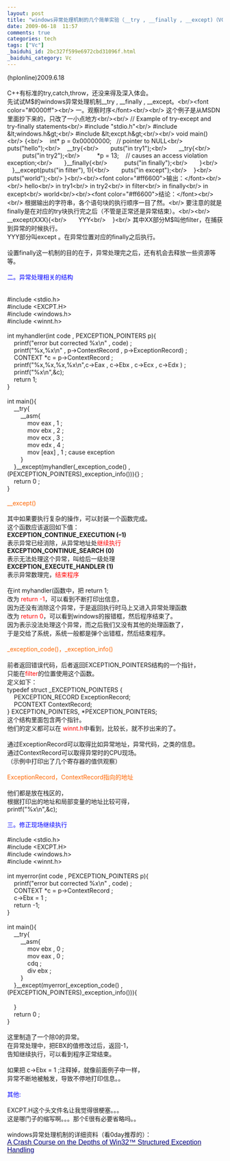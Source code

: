 ```yaml
---
layout: post
title: "windows异常处理机制的几个简单实验（__try , __finally , __except)（VC6)"
date: 2009-06-18  11:57
comments: true
categories: tech
tags: ["Vc"]
_baiduhi_id: 2bc327f599e6972cbd31096f.html
_baiduhi_category: Vc
---
```


(hplonline)2009.6.18<br/><br/>
C++有标准的try,catch,throw，还没来得及深入体会。<br/>
先试试M$的windows异常处理机制__try , __finally , __except。<br/><font color="#0000ff"><br/>
一。观察时序</font><br/><br/>
这个例子是从MSDN里面抄下来的，只改了一小点地方<br/><br/>
// Example of try-except and try-finally statements<br/>
#include "stdio.h"<br/>
#include &lt;windows.h&gt;<br/>
#include &lt;excpt.h&gt;<br/><br/>
void main()<br/>
{<br/>
    int* p = 0x00000000;    // pointer to NULL<br/>
    puts("hello");<br/>
    __try{<br/>
       puts("in try1");<br/>
       __try{<br/>
          puts("in try2");<br/>
          *p = 13;     // causes an access violation exception;<br/>
       }__finally{<br/>
          puts("in finally");<br/>
       }<br/>
    }__except(puts("in filter"), 1){<br/>
       puts("in except");<br/>
    }<br/>
    puts("world");<br/>
}<br/><br/><font color="#ff6600">输出：</font><br/><br/>
hello<br/>
in try1<br/>
in try2<br/>
in filter<br/>
in finally<br/>
in except<br/>
world<br/><br/><font color="#ff6600">结论：</font><br/><br/>
根据输出的字符串，各个语句块的执行顺序一目了然。<br/>
要注意的就是finally是在对应的try块执行完之后（不管是正常还是异常结束）。<br/><br/>
__except(XXX){<br/>
       YYY<br/>
    }<br/>
其中XX部分M$叫他filter，在捕获到异常的时候执行。<br/>
YYY部分叫except 。在异常位置对应的finally之后执行。<br/><br/>
设置finally这一机制的目的在于，异常处理完之后，还有机会去释放一些资源等等。<br/><br/><font color="#0000ff">二。异常处理相关的结构</font><br/><br/><br/>
#include &lt;stdio.h&gt;<br/>
#include &lt;EXCPT.H&gt;<br/>
#include &lt;windows.h&gt;<br/>
#include &lt;winnt.h&gt;<br/><br/>
int myhandler(int code , PEXCEPTION_POINTERS p){<br/>
     printf("error but corrected %x\n" , code) ;<br/>
     printf("%x,%x\n" , p-&gt;ContextRecord , p-&gt;ExceptionRecord) ;<br/>
     CONTEXT *c = p-&gt;ContextRecord  ;<br/>
     printf("%x,%x,%x,%x\n",c-&gt;Eax , c-&gt;Ebx , c-&gt;Ecx , c-&gt;Edx ) ;<br/>
     printf("%x\n",&amp;c);<br/>
     return 1;<br/>
}<br/><br/>
int main(){<br/>
     __try{<br/>
          __asm{<br/>
               mov eax , 1 ;<br/>
               mov ebx , 2 ;<br/>
               mov ecx , 3 ;<br/>
               mov edx , 4 ;<br/>
               mov [eax] , 1 ; cause exception <br/>
          }<br/>
     }__except(myhandler(_exception_code() , (PEXCEPTION_POINTERS)_exception_info())){} ;<br/>
     return 0 ;<br/>
}<br/><br/><font color="#ff6600">__except()</font><br/><br/>
其中如果要执行复杂的操作，可以封装一个函数完成。<br/>
这个函数应该返回如下值：<br/><strong>EXCEPTION_CONTINUE_EXECUTION (–1)</strong>  <br/>
表示异常已经消除，从异常地址处<font color="#ff0000">继续执行</font><br/><strong>EXCEPTION_CONTINUE_SEARCH (0)</strong> <br/>
表示无法处理这个异常，叫给后一级处理<br/><strong>EXCEPTION_EXECUTE_HANDLER (1)</strong> <br/>
表示异常数理完，<font color="#ff0000">结束程序</font><br/><br/>
在int myhandler(函数中，把 return 1;<br/>
改为 <font color="#ff0000">return -1</font>，可以看到不断打印出信息，<br/>
因为还没有消除这个异常，于是返回执行时马上又进入异常处理函数<br/>
改为 <font color="#ff0000">return 0</font>，可以看到windows的报错框，然后程序结束了。<br/>
因为表示没法处理这个异常，而之后我们又没有其他的处理函数了，<br/>
于是交给了系统，系统一般都是弹个出错框，然后结束程序。<br/><br/><font color="#ff6600">_exception_code()，_exception_info()</font><br/><br/>
前者返回错误代码，后者返回EXCEPTION_POINTERS结构的一个指针，<br/>
只能在<font color="#ff0000">filter</font>的位置使用这个函数。<br/>
定义如下：<br/>
typedef struct _EXCEPTION_POINTERS {<br/>
     PEXCEPTION_RECORD ExceptionRecord;<br/>
     PCONTEXT ContextRecord;<br/>
} EXCEPTION_POINTERS, *PEXCEPTION_POINTERS;<br/>
这个结构里面包含两个指针。<br/>
他们的定义都可以在 <font color="#ff0000">winnt.h</font>中看到，比较长，就不抄出来的了。<br/><br/>
通过ExceptionRecord可以取得比如异常地址，异常代码，之类的信息。<br/>
通过ContextRecord可以取得异常时的CPU现场。<br/>
（示例中打印出了几个寄存器的值供观察）<br/><font color="#ff6600"><br/>
ExceptionRecord，ContextRecord指向的地址</font><br/><br/>
他们都是放在栈区的，<br/>
根据打印出的地址和局部变量的地址比较可得，<br/>
printf("%x\n",&amp;c);<br/><br/><font color="#0000ff">三。修正现场继续执行</font><br/><br/>
#include &lt;stdio.h&gt;<br/>
#include &lt;EXCPT.H&gt;<br/>
#include &lt;windows.h&gt;<br/>
#include &lt;winnt.h&gt;<br/><br/>
int myerror(int code , PEXCEPTION_POINTERS p){<br/>
     printf("error but corrected %x\n" , code) ;<br/>
     CONTEXT *c = p-&gt;ContextRecord ;<br/>
     c-&gt;Ebx = 1 ;<br/>
     return -1;<br/>
}<br/><br/>
int main(){<br/>
     __try{<br/>
          __asm{<br/>
               mov ebx , 0 ;<br/>
               mov eax , 0 ;<br/>
               cdq ;<br/>
               div ebx ;<br/>
          }<br/>
     }__except(myerror(_exception_code() , (PEXCEPTION_POINTERS)_exception_info())){<br/>
     <br/>
     }<br/>
     return 0 ;<br/>
}<br/><br/>
这里制造了一个除0的异常。<br/>
在异常处理中，把EBX的值修改过后，返回-1，<br/>
告知继续执行，可以看到程序正常结束。<br/><br/>
如果把  c-&gt;Ebx = 1 ;注释掉，就像前面例子中一样，<br/>
异常不断地被触发，导致不停地打印信息。。<br/><br/><font color="#0000ff">其他:</font><br/><br/>
EXCPT.H这个头文件名让我觉得很梗塞。。。<br/>
这是哪门子的缩写啊。。。那个E很有必要省略吗。。<br/><br/>
windows异常处理机制的详细资料（看0day推荐的）：<br/><a href="http://www.microsoft.com/msj/0197/exception/exception.aspx" target="_blank"><font face="verdana, arial, helvetica" color="#000080" size="3">A Crash Course on the Depths of Win32™ Structured Exception Handling</font></a><br/><br/>

